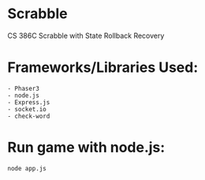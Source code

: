 # Scrabble
CS 386C Scrabble with State Rollback Recovery

# Frameworks/Libraries Used:

    - Phaser3
    - node.js
    - Express.js
    - socket.io
    - check-word

# Run game with node.js: 

`node app.js`
